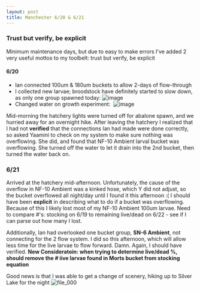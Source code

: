 ```yaml
---
layout: post
title: Manchester 6/20 & 6/21
---
```


### Trust but verify, be explicit

Minimum maintenance days, but due to easy to make errors I've added 2 very useful mottos to my toolbelt: trust but verify, be explicit

#### 6/20
  * Ian connected 100um & 180um buckets to allow 2-days of flow-through
  * I collected new larvae; broodstock have definitely started to slow down, as only one group spawned today: 
  ![image](https://user-images.githubusercontent.com/17264765/27972269-a065cfec-630a-11e7-8eba-3acffbe613c3.png)
  * Changed water on growth experiment: 
  ![image](https://user-images.githubusercontent.com/17264765/27972339-defd5d9c-630a-11e7-9dd9-5344e6e03ae8.png)
 
Mid-morning the hatchery lights were turned off for abalone spawn, and we hurried away for an overnight hike. After leaving the hatchery I realized that I had not **verified** that the connections Ian had made were done correctly, so asked Yaamini to check on my system to make sure nothing was overflowing. She did, and found that NF-10 Ambient larval bucket was overflowing. She turned off the water to let it drain into the 2nd bucket, then turned the water back on. 

### 6/21 

Arrived at the hatchery mid-afternoon. Unfortunately, the cause of the overflow in NF-10 Ambient was a kinked hose, which Y did not adjust, so the bucket overflowed all night/day until I found it this afternoon :( I should have been **explicit** in describing what to do if a bucket was overflowing. Because of this I likely lost most of my NF-10 Ambient 100um larvae. Need to compare #'s: stocking on 6/19 to remaining live/dead on 6/22 - see if I can parse out how many I lost. 

Additionally, Ian had overlooked one bucket group, **SN-6 Ambient**, not connecting for the 2 flow system. I did so this afternoon, which will allow less time for the live larvae to flow forward. Damn. Again, I should have verified.  **New Consideratoin: when trying to determine live/dead %, should remove the # iive larvae found in Morts bucket from stocking equation**

Good news is that I was able to get a change of scenery, hiking up to Silver Lake for the night
![file_000](https://user-images.githubusercontent.com/17264765/27973406-cb320e58-630e-11e7-89fd-a15411349872.jpeg)





 
 


